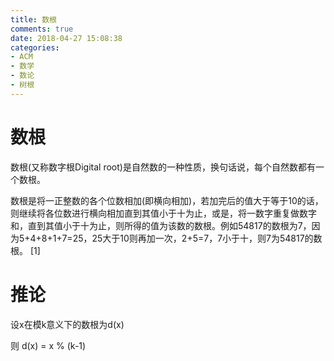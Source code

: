 ```yaml
---
title: 数根
comments: true
date: 2018-04-27 15:08:38
categories:
- ACM
- 数学
- 数论
- 树根
---
```


# 数根
数根(又称数字根Digital root)是自然数的一种性质，换句话说，每个自然数都有一个数根。

数根是将一正整数的各个位数相加(即横向相加)，若加完后的值大于等于10的话，则继续将各位数进行横向相加直到其值小于十为止，或是，将一数字重复做数字和，直到其值小于十为止，则所得的值为该数的数根。例如54817的数根为7，因为5+4+8+1+7=25，25大于10则再加一次，2+5=7，7小于十，则7为54817的数根。 [1] 

# 推论

设x在模k意义下的数根为d(x)

则 d(x) = x % (k-1)

